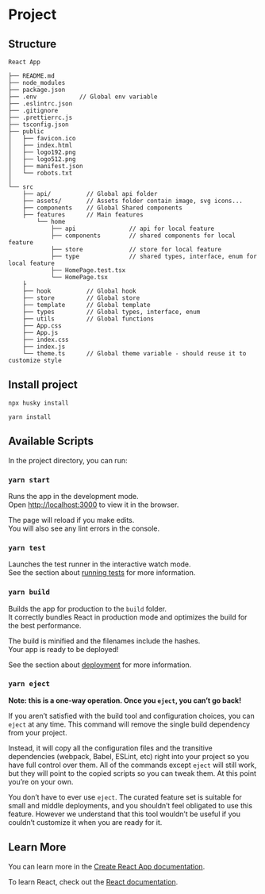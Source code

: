 # Project

## Structure

```
React App

├── README.md
├── node_modules
├── package.json
├── .env            // Global env variable
├── .eslintrc.json
├── .gitignore
├── .prettierrc.js
├── tsconfig.json
├── public
│   ├── favicon.ico
│   ├── index.html
│   ├── logo192.png
│   ├── logo512.png
│   ├── manifest.json
│   └── robots.txt
│
└── src
    ├── api/          // Global api folder
    ├── assets/       // Assets folder contain image, svg icons...
    ├── components    // Global Shared components
    ├── features      // Main features
        └── home
            ├── api               // api for local feature
            ├── components        // shared components for local feature
            ├── store             // store for local feature
            ├── type              // shared types, interface, enum for local feature
            ├── HomePage.test.tsx
            └── HomePage.tsx
    ├
    ├── hook          // Global hook
    ├── store         // Global store
    ├── template      // Global template
    ├── types         // Global types, interface, enum
    ├── utils         // Global functions
    ├── App.css
    ├── App.js
    ├── index.css
    ├── index.js
    └── theme.ts      // Global theme variable - should reuse it to customize style
```

## Install project

```
npx husky install

yarn install
```

## Available Scripts

In the project directory, you can run:

### `yarn start`

Runs the app in the development mode.<br />
Open [http://localhost:3000](http://localhost:3000) to view it in the browser.

The page will reload if you make edits.<br />
You will also see any lint errors in the console.

### `yarn test`

Launches the test runner in the interactive watch mode.<br />
See the section about [running tests](https://facebook.github.io/create-react-app/docs/running-tests) for more information.

### `yarn build`

Builds the app for production to the `build` folder.<br />
It correctly bundles React in production mode and optimizes the build for the best performance.

The build is minified and the filenames include the hashes.<br />
Your app is ready to be deployed!

See the section about [deployment](https://facebook.github.io/create-react-app/docs/deployment) for more information.

### `yarn eject`

**Note: this is a one-way operation. Once you `eject`, you can’t go back!**

If you aren’t satisfied with the build tool and configuration choices, you can `eject` at any time. This command will remove the single build dependency from your project.

Instead, it will copy all the configuration files and the transitive dependencies (webpack, Babel, ESLint, etc) right into your project so you have full control over them. All of the commands except `eject` will still work, but they will point to the copied scripts so you can tweak them. At this point you’re on your own.

You don’t have to ever use `eject`. The curated feature set is suitable for small and middle deployments, and you shouldn’t feel obligated to use this feature. However we understand that this tool wouldn’t be useful if you couldn’t customize it when you are ready for it.

## Learn More

You can learn more in the [Create React App documentation](https://facebook.github.io/create-react-app/docs/getting-started).

To learn React, check out the [React documentation](https://reactjs.org/).
